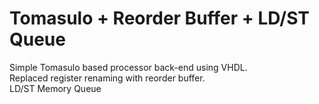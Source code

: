 # Tomasulo + Reorder Buffer + LD/ST Queue

Simple Tomasulo based processor back-end using VHDL. <br>
Replaced register renaming with reorder buffer. <br>
LD/ST Memory Queue
